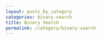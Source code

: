 ```yaml
---
layout: posts_by_category
categories: binary-search
title: Binary Search
permalink: /category/binary-search
---
```

